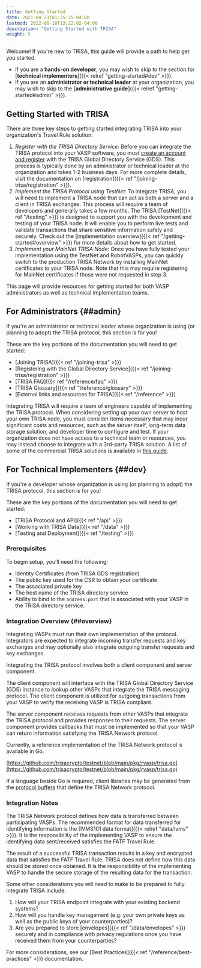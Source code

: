 ```yaml
---
title: Getting Started
date: 2021-04-23T01:35:35-04:00
lastmod: 2022-08-10T13:22:02-04:00
description: "Getting Started with TRISA"
weight: 5
---
```


Welcome! If you're new to TRISA, this guide will provide a path to help get you started.

- If you are a **hands-on developer**, you may wish to skip to the section for [**technical implementers**]({{< relref "getting-started#dev" >}}).
- If you are an **administrator or technical leader** at your organization, you may wish to skip to the [**administrative guide**]({{< relref "getting-started#admin" >}}).

## Getting Started with TRISA

There are three key steps to getting started integrating TRISA into your organization's Travel Rule solution:

1. *Register with the TRISA Directory Service*: Before you can integrate the TRISA protocol into your VASP software, you must [create an account and register](https://vaspdirectory.net/guide) with the TRISA Global Directory Service (GDS). This process is typically done by an administrator or technical leader at the organization and takes 1-2 business days. For more complete details, visit the documentation on [registration]({{< ref "/joining-trisa/registration" >}}).
2. *Implement the TRISA Protocol using TestNet*: To integrate TRISA, you will need to implement a TRISA node that can act as both a server and a client in TRISA exchanges. This process will require a team of developers and generally takes a few months. The TRISA [TestNet]({{< ref "/testing" >}}) is designed to support you with the development and testing of your TRISA node. It will enable you to perform live tests and validate transactions that share sensitive information safely and securely. Check out the [implementation overview]({{< ref "/getting-started#overview" >}}) for more details about how to get started.
3. *Implement your MainNet TRISA Node*: Once you have fully tested your implementation using the TestNet and RobotVASPs, you can quickly switch to the production TRISA Network by installing MainNet certificates to your TRISA node. Note that this may require registering for MainNet certificates if those were not requested in step 3.

This page will provide resources for getting started for both VASP administrators as well as technical implementation teams.

## For Administrators {##admin}

If you're an administrator or technical leader whose organization is using (or planning to adopt) the TRISA protocol, this section is for you!

These are the key portions of the documentation you will need to get started:
- [Joining TRISA]({{< ref "/joining-trisa" >}})
- [Registering with the Global Directory Service]({{< ref "/joining-trisa/registration" >}})
- [TRISA FAQ]({{< ref "/reference/faq" >}})
- [TRISA Glossary]({{< ref "/reference/glossary" >}})
- [External links and resources for TRISA]({{< ref "/reference" >}})

Integrating TRISA will require a team of engineers capable of implementing the TRISA protocol. When considering setting up your own server to host your own TRISA node, you must consider items necessary that may incur significant costs and resources, such as the server itself, long-term data storage solution, and developer time to configure and test. If your organization does not have access to a technical team or resources, you may instead choose to integrate with a 3rd-party TRISA solution. A list of some of the commercial TRISA solutions is available in [this guide](https://trisa.io/regulators-guide/).


## For Technical Implementers {##dev}

If you're a developer whose organization is using (or planning to adopt) the TRISA protocol, this section is for you!

These are the key portions of the documentation you will need to get started:
- [TRISA Protocol and API]({{< ref "/api" >}})
- [Working with TRISA Data]({{< ref "/data" >}})
- [Testing and Deployment]({{< ref "/testing" >}})

### Prerequisites

To begin setup, you’ll need the following:

*   Identity Certificates (from TRISA GDS registration)
*   The public key used for the CSR to obtain your certificate
*   The associated private key
*   The host name of the TRISA directory service
*   Ability to bind to the `address:port` that is associated with your VASP in the TRISA directory service.

### Integration Overview {##overview}

Integrating VASPs must run their own implementation of the protocol. Integrators are expected to integrate incoming transfer requests and key exchanges and may optionally also integrate outgoing transfer requests and key exchanges.

Integrating the TRISA protocol involves both a client component and server component.

The client component will interface with the TRISA Global Directory Service (GDS) instance to lookup other VASPs that integrate the TRISA messaging protocol. The client component is utilized for outgoing transactions from your VASP to verify the receiving VASP is TRISA compliant.

The server component receives requests from other VASPs that integrate the TRISA protocol and provides responses to their requests. The server component provides callbacks that must be implemented so that your VASP can return information satisfying the TRISA Network protocol.

Currently, a reference implementation of the TRISA Network protocol is available in Go.

[https://github.com/trisacrypto/testnet/blob/main/pkg/rvasp/trisa.go](https://github.com/trisacrypto/testnet/blob/main/pkg/rvasp/trisa.go)

If a language beside Go is required, client libraries may be generated from the [protocol buffers](https://github.com/trisacrypto/trisa/tree/main/proto) that define the TRISA Network protocol.

### Integration Notes

The TRISA Network protocol defines how data is transferred between participating VASPs. The recommended format for data transferred for identifying information is the [IVMS101 data format]({{< relref "data/ivms" >}}). It is the responsibility of the implementing VASP to ensure the identifying data sent/received satisfies the FATF Travel Rule.

The result of a successful TRISA transaction results in a key and encrypted data that satisfies the FATF Travel Rule. TRISA does not define how this data should be stored once obtained. It is the responsibility of the implementing VASP to handle the secure storage of the resulting data for the transaction.

Some other considerations you will need to make to be prepared to fully integrate TRISA include:

1. How will your TRISA endpoint integrate with your existing backend systems?
2. How will you handle key management (e.g. your own private keys as well as the public keys of your counterparties)?
3. Are you prepared to store [envelopes]({{< ref "/data/envelopes" >}}) securely and in compliance with privacy regulations once you have received them from your counterparties?

For more considerations, see our [Best Practices]({{< ref "/reference/best-practices" >}}) documentation.
